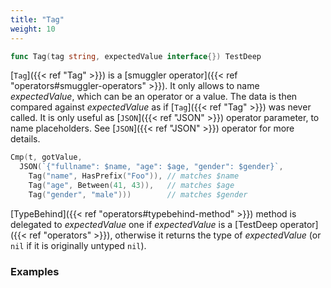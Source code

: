 ```yaml
---
title: "Tag"
weight: 10
---
```


```go
func Tag(tag string, expectedValue interface{}) TestDeep
```

[`Tag`]({{< ref "Tag" >}}) is a [smuggler operator]({{< ref "operators#smuggler-operators" >}}). It only allows to name *expectedValue*,
which can be an operator or a value. The data is then compared
against *expectedValue* as if [`Tag`]({{< ref "Tag" >}}) was never called. It is only
useful as [`JSON`]({{< ref "JSON" >}}) operator parameter, to name placeholders. See [`JSON`]({{< ref "JSON" >}})
operator for more details.

```go
Cmp(t, gotValue,
  JSON(`{"fullname": $name, "age": $age, "gender": $gender}`,
    Tag("name", HasPrefix("Foo")), // matches $name
    Tag("age", Between(41, 43)),   // matches $age
    Tag("gender", "male")))        // matches $gender
```

[TypeBehind]({{< ref "operators#typebehind-method" >}}) method is delegated to *expectedValue* one if
*expectedValue* is a [TestDeep operator]({{< ref "operators" >}}), otherwise it returns the
type of *expectedValue* (or `nil` if it is originally untyped `nil`).


### Examples

